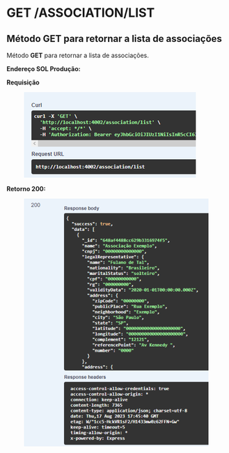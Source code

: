 # GET /ASSOCIATION/LIST

## Método GET para retornar a lista de associações

Método **GET** para retornar a lista de associações.

**Endereço SOL Produção:**&#x20;

**Requisição**

<figure><img src="../../.gitbook/assets/Screenshot_1 (2).png" alt=""><figcaption></figcaption></figure>

**Retorno 200:**

<figure><img src="../../.gitbook/assets/Screenshot_2 (2).png" alt=""><figcaption></figcaption></figure>

